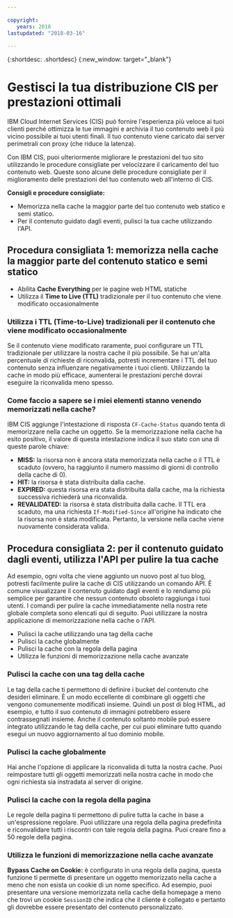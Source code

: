 ```yaml
---
  
copyright:
   years: 2018
lastupdated: "2018-03-16"
 
---
```


{:shortdesc: .shortdesc}
{:new_window: target="_blank"}


# Gestisci la tua distribuzione CIS per prestazioni ottimali

IBM Cloud Internet Services (CIS) può fornire l'esperienza più veloce ai tuoi clienti perché ottimizza le tue immagini e archivia il tuo contenuto web il più vicino possibile ai tuoi utenti finali. Il tuo contenuto viene caricato dai server perimetrali con proxy (che riduce la latenza).

Con IBM CIS, puoi ulteriormente migliorare le prestazioni del tuo sito utilizzando le procedure consigliate per velocizzare il caricamento del tuo contenuto web. Queste sono alcune delle procedure consigliate per il miglioramento delle prestazioni del tuo contenuto web all'interno di CIS.

**Consigli e procedure consigliate:**

 * Memorizza nella cache la maggior parte del tuo contenuto web statico e semi statico.
 * Per il contenuto guidato dagli eventi, pulisci la tua cache utilizzando l'API.
 
## Procedura consigliata 1: memorizza nella cache la maggior parte del contenuto statico e semi statico 

  * Abilita **Cache Everything** per le pagine web HTML statiche
  * Utilizza il **Time to Live (TTL)** tradizionale per il tuo contenuto che viene modificato occasionalmente

### Utilizza i TTL (Time-to-Live) tradizionali per il contenuto che viene modificato occasionalmente
Se il contenuto viene modificato raramente, puoi configurare un TTL tradizionale per utilizzare la nostra cache il più possibile. Se hai un'alta percentuale di richieste di riconvalida, potresti incrementare i TTL del tuo contenuto senza influenzare negativamente i tuoi clienti. Utilizzando la cache in modo più efficace, aumenterai le prestazioni perché dovrai eseguire la riconvalida meno spesso.

### Come faccio a sapere se i miei elementi stanno venendo memorizzati nella cache?
IBM CIS aggiunge l'intestazione di risposta `CF-Cache-Status` quando tenta di memorizzare nella cache un oggetto. Se la memorizzazione nella cache ha esito positivo, il valore di questa intestazione indica il suo stato con una di queste parole chiave:

* **MISS:** la risorsa non è ancora stata memorizzata nella cache o il TTL è scaduto (ovvero, ha raggiunto il numero massimo di giorni di controllo della cache di 0).
* **HIT:** la risorsa è stata distribuita dalla cache.
* **EXPIRED:** questa risorsa era stata distribuita dalla cache, ma la richiesta successiva richiederà una riconvalida.
* **REVALIDATED:** la risorsa è stata distribuita dalla cache. Il TTL era scaduto, ma una richiesta `If-Modified-Since` all'origine ha indicato che la risorsa non è stata modificata. Pertanto, la versione nella cache viene nuovamente considerata valida.

## Procedura consigliata 2: per il contenuto guidato dagli eventi, utilizza l'API per pulire la tua cache
Ad esempio, ogni volta che viene aggiunto un nuovo post al tuo blog, potresti facilmente pulire la cache di CIS utilizzando un comando API. È comune visualizzare il contenuto guidato dagli eventi e lo rendiamo più semplice per garantire che nessun contenuto obsoleto raggiunga i tuoi utenti. I comandi per pulire la cache immediatamente nella nostra rete globale completa sono elencati qui di seguito. Puoi utilizzare la nostra applicazione di memorizzazione nella cache o l'API.

  * Pulisci la cache utilizzando una tag della cache
  * Pulisci la cache globalmente
  * Pulisci la cache con la regola della pagina
  * Utilizza le funzioni di memorizzazione nella cache avanzate

### Pulisci la cache con una tag della cache 
Le tag della cache ti permettono di definire i bucket del contenuto che desideri eliminare. È un modo eccellente di combinare gli oggetti che vengono comunemente modificati insieme. Quindi un post di blog HTML, ad esempio, e tutto il suo contenuto di immagini potrebbero essere contrassegnati insieme. Anche il contenuto soltanto mobile può essere integrato utilizzando le tag della cache, per cui puoi eliminare tutto quando esegui un nuovo aggiornamento al tuo dominio mobile.

### Pulisci la cache globalmente
Hai anche l'opzione di applicare la riconvalida di tutta la nostra cache. Puoi reimpostare tutti gli oggetti memorizzati nella nostra cache in modo che ogni richiesta sia instradata al server di origine.

### Pulisci la cache con la regola della pagina
Le regole della pagina ti permettono di pulire tutta la cache in base a un'espressione regolare. Puoi utilizzare una regola della pagina predefinita e riconvalidare tutti i riscontri con tale regola della pagina. Puoi creare fino a 50 regole della pagina.

### Utilizza le funzioni di memorizzazione nella cache avanzate

**Bypass Cache on Cookie:** è configurato in una regola della pagina, questa funzione ti permette di presentare un oggetto memorizzato nella cache a meno che non esista un cookie di un nome specifico. Ad esempio, puoi presentare una versione memorizzata nella cache della homepage a meno che trovi un cookie `SessionID` che indica che il cliente è collegato e pertanto gli dovrebbe essere presentato del contenuto personalizzato.
